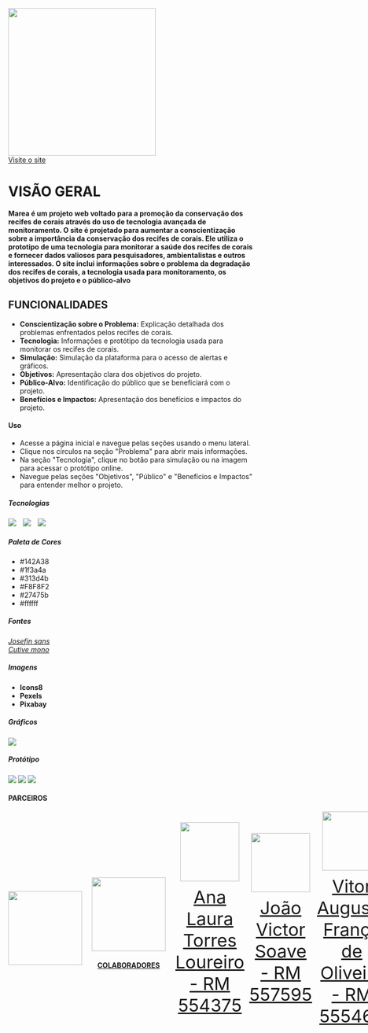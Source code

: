 <img src="https://github.com/mareasea/.github/assets/136378912/8ed2bc74-9c57-4ef6-b949-3e90b610463c"  width="300px"> 
<br>
<a href="https://mareasea.github.io/gs-web/">Visite o site</a>

# VISÃO GERAL
**Marea é um projeto web voltado para a promoção da conservação dos recifes de corais através do uso de tecnologia avançada de monitoramento. O site é projetado para aumentar a conscientização sobre a importância da conservação dos recifes de corais. Ele utiliza o prototipo de uma tecnologia para monitorar a saúde dos recifes de corais e fornecer dados valiosos para pesquisadores, ambientalistas e outros interessados. O site inclui informações sobre o problema da degradação dos recifes de corais, a tecnologia usada para monitoramento, os objetivos do projeto e o público-alvo**


## FUNCIONALIDADES
- **Conscientização sobre o Problema:** Explicação detalhada dos problemas enfrentados pelos recifes de corais.
- **Tecnologia:** Informações e protótipo da tecnologia usada para monitorar os recifes de corais.
- **Simulação:** Simulação da plataforma para o acesso de alertas e gráficos.
- **Objetivos:** Apresentação clara dos objetivos do projeto.
- **Público-Alvo:** Identificação do público que se beneficiará com o projeto.
- **Benefícios e Impactos:** Apresentação dos benefícios e impactos do projeto.

#### Uso

- Acesse a página inicial e navegue pelas seções usando o menu lateral.
- Clique nos círculos na seção "Problema" para abrir mais informações.
- Na seção "Tecnologia", clique no botão para simulação ou na imagem para acessar o protótipo online.
- Navegue pelas seções "Objetivos", "Público" e "Benefícios e Impactos" para entender melhor o projeto.

##### Tecnologias
<a href="https://www.google.com/search?q=html" target="_blank" style="margin-right:10px"><img src="https://img.shields.io/badge/HTML-orange?style=for-the-badge&logo=HTML5&logoColor=orange&labelColor=black"></a>
<a href="https://www.google.com/search?q=css" target="_blank" style="margin-right:10px"><img src="https://img.shields.io/badge/CSS-61DBFB?style=for-the-badge&logo=CSS3&logoColor=61DBFB&labelColor=black"></a>
<a href="https://www.google.com/search?q=javascript" target="_blank" style="margin-right:10px"><img src="https://img.shields.io/badge/JavaScript-yellow?style=for-the-badge&logo=JavaScript&logoColor=yellow&labelColor=black"></a>
##### Paleta de Cores
- #142A38
- #1f3a4a
- #313d4b
- #F8F8F2
- #27475b
- #ffffff

##### Fontes
<a href="https://fonts.google.com/specimen/Josefin+Sans?query=josefin" target="_blank" style="margin-right:10px">*Josefin sans*</a>
<br>
<a href="https://fonts.google.com/specimen/Cutive+Mono?query=cutive" target="_blank" style="margin-right:10px">*Cutive mono*</a>

##### Imagens
- **Icons8**
- **Pexels**
- **Pixabay**

##### Gráficos
<a href="https://www.google.com/search?q=python" target="_blank" style="margin-right:10px"><img src="https://img.shields.io/badge/Python-black?style=for-the-badge&logo=Python&logoColor=blue&labelColor=yellow"></a>

##### Protótipo
![](https://img.shields.io/badge/Arduino-00979D?style=for-the-badge&logo=Arduino&logoColor=white)
![](https://img.shields.io/badge/C-00599C?style=for-the-badge&logo=c&logoColor=white)
![](https://img.shields.io/badge/C%2B%2B-00599C?style=for-the-badge&logo=c%2B%2B&logoColor=white)




#### PARCEIROS
<div style="display: flex; justify-content: space-between; align-items: center;">
<a href="https://www.fiap.com.br" target="_blank" style="text-align: center; margin-right: 10px;">
<img loading="lazy" src=https://github.com/mareasea/.github/assets/136378912/8eca5082-4fc2-417d-a5c6-2160af8069f3 width="150px"
</a>

<div style="display: flex; justify-content: space-between; align-items: center;">
<a href="https://www.oceans20brasil.org" target="_blank" style="text-align: center; margin-right: 10px;"> 
<img loading="lazy" src=https://github.com/mareasea/.github/assets/136378912/8ab0714c-e27f-4084-887d-d6a2aedebf25  width="150px"
</a>

#### COLABORADORES

<div style="display: flex; justify-content: space-between; align-items: center;">
<a href="https://github.com/AnaTorresLoureiro" target="_blank" style="text-align: center; margin-right: 10px;">
<img loading="lazy" src="https://avatars.githubusercontent.com/AnaTorresLoureiro" width=120>
<p style="font-size:min(2vh, 36px); margin-top: 10px;">Ana Laura Torres Loureiro - RM 554375</p>
</a>

<a href="https://github.com/jaoAprendiz" target="_blank" style="text-align: center; margin-right: 10px;">
<img loading="lazy" src="https://avatars.githubusercontent.com/jaoAprendiz" width=120>
<p style="font-size:min(2vh, 36px); margin-top: 10px;">João Victor Soave - RM 557595</p>
</a>
</div>

<a href="https://github.com/Vitorr-AF" target="_blank" style="text-align: center; margin-right: 10px;">
<img loading="lazy" src="https://avatars.githubusercontent.com/Vitorr-AF" width=120>
<p style="font-size:min(2vh, 36px); margin-top: 10px;">Vitor Augusto França de Oliveira - RM 555469</p>
</a>
</div>

